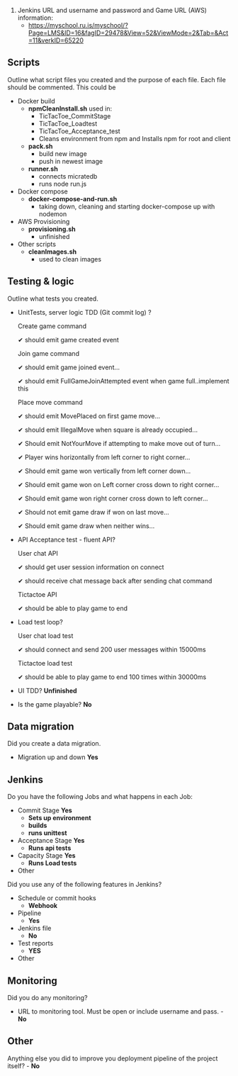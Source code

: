 1. Jenkins URL and username and password and Game URL (AWS) information:
	- https://myschool.ru.is/myschool/?Page=LMS&ID=16&fagID=29478&View=52&ViewMode=2&Tab=&Act=11&verkID=65220


## Scripts

Outline what script files you created and the purpose of each file. Each file should be commented. This could be

- Docker build
	- __npmCleanInstall.sh__ 
		used in:
		- TicTacToe_CommitStage 
		- TicTacToe_Loadtest 
		- TicTacToe_Acceptance_test
		- Cleans environment from npm and Installs npm for root and client
	- __pack.sh__ 
		- build new image
		- push in newest image
	- __runner.sh__
		- connects micratedb 
		- runs node run.js
- Docker compose
	- __docker-compose-and-run.sh__
		 - taking down, cleaning and starting docker-compose up with nodemon
- AWS Provisioning 
	- __provisioning.sh__
		-  unfinished 
- Other scripts
	- __cleanImages.sh__
		-  used to clean images

## Testing & logic

Outline what tests you created.

- UnitTests, server logic TDD (Git commit log) ? 

	Create game command

	✔ should emit game created event

	Join game command

	 ✔ should emit game joined event...
	 
	 ✔ should emit FullGameJoinAttempted event when game full..implement this

	Place move command

	✔ should emit MovePlaced on first game move...
	
	✔ should emit IllegalMove when square is already occupied...
	
	✔ Should emit NotYourMove if attempting to make move out of turn...
	
	✔ Player wins horizontally from left corner to right corner...
	
	✔ Should emit game won vertically from left corner down...
	
	✔ Should emit game won on Left corner cross down to right corner...
	
	✔ Should emit game won right corner cross down to left corner...
	
	✔ Should not emit game draw if won on last move...
	
	✔ Should emit game draw when neither wins...

- API Acceptance test - fluent API?

	User chat API
	
	✔ should get user session information on connect
	
	✔ should receive chat message back after sending chat command

	Tictactoe API
	
  	✔ should be able to play game to end

- Load test loop?

	User chat load test
	
	✔ should connect and send 200  user messages within 15000ms
	
	Tictactoe load test
	
 	✔ should be able to play game to end 100 times within 30000ms
	 
- UI TDD?  __Unfinished__
	 
- Is the game playable? __No__


## Data migration

Did you create a data migration.

- Migration up and down __Yes__


## Jenkins

Do you have the following Jobs and what happens in each Job:

- Commit Stage
__Yes__
	- __Sets up environment__
	- __builds__
	- __runs unittest__
- Acceptance Stage
 __Yes__
	 - __Runs api tests__
- Capacity Stage
 __Yes__
	 - __Runs Load tests__
- Other



Did you use any of the following features in Jenkins?

- Schedule or commit hooks
	- __Webhook__
- Pipeline
	- __Yes__
- Jenkins file
	- __No__
- Test reports
	- __YES__
- Other



## Monitoring

Did you do any monitoring?

- URL to monitoring tool. Must be open or include username and pass.
	-__No__


## Other

Anything else you did to improve you deployment pipeline of the project itself?
	- __No__
